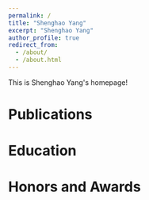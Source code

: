 ```yaml
---
permalink: /
title: "Shenghao Yang"
excerpt: "Shenghao Yang"
author_profile: true
redirect_from: 
  - /about/
  - /about.html
---
```


This is Shenghao Yang's homepage!

Publications
======

Education
======

Honors and Awards
======